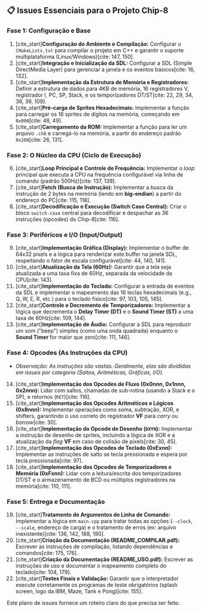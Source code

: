
## 📋 Issues Essenciais para o Projeto Chip-8

### Fase 1: Configuração e Base

1.  [cite_start]**Configuração do Ambiente e Compilação:** Configurar o `CMakeLists.txt` para compilar o projeto em C++ e garantir o suporte multiplataforma (Linux/Windows)[cite: 147, 150].
2.  [cite_start]**Integração e Inicialização da SDL:** Configurar a SDL (Simple DirectMedia Layer) para gerenciar a janela e os eventos básicos[cite: 16, 132].
3.  [cite_start]**Implementação da Estrutura de Memória e Registradores:** Definir a estrutura de dados para 4KB de memória, 16 registradores V, registrador I, PC, SP, Stack, e os temporizadores DT/ST[cite: 22, 29, 34, 36, 39, 109].
4.  [cite_start]**Pré-carga de Sprites Hexadecimais:** Implementar a função para carregar os 16 sprites de dígitos na memória, começando em `0x000`[cite: 48, 49].
5.  [cite_start]**Carregamento da ROM:** Implementar a função para ler um arquivo `.ch8` e carregá-lo na memória, a partir do endereço padrão `0x200`[cite: 26, 131].

### Fase 2: O Núcleo da CPU (Ciclo de Execução)

6.  [cite_start]**Loop Principal e Controle de Frequência:** Implementar o *loop* principal que executa a CPU na frequência configurável via linha de comando (padrão 500Hz)[cite: 137, 139].
7.  [cite_start]**Fetch (Busca de Instrução):** Implementar a busca da instrução de 2 bytes na memória (lendo em **big-endian**) a partir do endereço do PC[cite: 115, 118].
8.  [cite_start]**Decodificação e Execução (Switch Case Central):** Criar o bloco `switch-case` central para decodificar e despachar as 36 instruções (opcodes) do Chip-8[cite: 116].

### Fase 3: Periféricos e I/O (Input/Output)

9.  [cite_start]**Implementação Gráfica (Display):** Implementar o buffer de 64x32 pixels e a lógica para renderizar este buffer na janela SDL, respeitando o fator de escala configurável[cite: 44, 140, 141].
10. [cite_start]**Atualização da Tela (60Hz):** Garantir que a tela seja atualizada a uma taxa fixa de 60Hz, separada da velocidade da CPU[cite: 143].
11. [cite_start]**Implementação do Teclado:** Configurar a entrada de eventos da SDL e implementar o mapeamento das 16 teclas hexadecimais (e.g., Q, W, E, R, etc.) para o teclado físico[cite: 97, 103, 105, 145].
12. [cite_start]**Controle e Decremento de Temporizadores:** Implementar a lógica que decrementa o **Delay Timer (DT)** e o **Sound Timer (ST)** a uma taxa de 60Hz[cite: 109, 144].
13. [cite_start]**Implementação de Áudio:** Configurar a SDL para reproduzir um som ("beep") simples (como uma onda quadrada) enquanto o **Sound Timer** for maior que zero[cite: 111, 146].

### Fase 4: Opcodes (As Instruções da CPU)

* *Observação: As instruções são vastas. Geralmente, elas são divididas em issues por categoria (Saltos, Aritméticas, Gráficas, I/O).*

14. [cite_start]**Implementação dos Opcodes de Fluxo (0x0nnn, 0x1nnn, 0x2nnn):** Lidar com saltos, chamadas de sub-rotina (usando a Stack e o SP), e retornos (`RET`)[cite: 116].
15. [cite_start]**Implementação dos Opcodes Aritméticos e Lógicos (0x8nnn):** Implementar operações como soma, subtração, XOR, e shifters, garantindo o uso correto do registrador **VF** para *carry* ou *borrow*[cite: 30].
16. [cite_start]**Implementação do Opcode de Desenho (`DXYN`):** Implementar a instrução de desenho de sprites, incluindo a lógica de XOR e a atualização da *flag* **VF** em caso de colisão de pixels[cite: 30, 45].
17. [cite_start]**Implementação dos Opcodes de Teclado (0xExnn):** Implementar as instruções de salto se tecla pressionada e espera por tecla pressionada[cite: 97].
18. [cite_start]**Implementação dos Opcodes de Temporizadores e Memória (0xFxnn):** Lidar com a leitura/escrita dos temporizadores DT/ST e o armazenamento de BCD ou múltiplos registradores na memória[cite: 110, 111].

### Fase 5: Entrega e Documentação

19. [cite_start]**Tratamento de Argumentos de Linha de Comando:** Implementar a lógica em `main.cpp` para tratar todas as opções (`--clock`, `--scale`, endereço de carga) e o tratamento de erros (ex: arquivo inexistente)[cite: 136, 142, 188, 190].
20. [cite_start]**Criação da Documentação (README\_COMPILAR.pdf):** Escrever as instruções de compilação, listando dependências e comandos[cite: 175, 176].
21. [cite_start]**Criação da Documentação (README\_USO.pdf):** Escrever as instruções de uso e documentar o mapeamento completo do teclado[cite: 104, 179].
22. [cite_start]**Testes Finais e Validação:** Garantir que o interpretador execute corretamente os programas de teste obrigatórios (splash screen, logo da IBM, Maze, Tank e Pong)[cite: 155].

Este plano de issues fornece um roteiro claro do que precisa ser feito. 